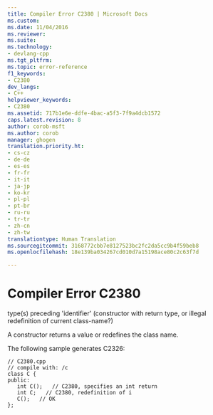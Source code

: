 ```yaml
---
title: Compiler Error C2380 | Microsoft Docs
ms.custom: 
ms.date: 11/04/2016
ms.reviewer: 
ms.suite: 
ms.technology:
- devlang-cpp
ms.tgt_pltfrm: 
ms.topic: error-reference
f1_keywords:
- C2380
dev_langs:
- C++
helpviewer_keywords:
- C2380
ms.assetid: 717b1e6e-ddfe-4bac-a5f3-7f9a4dcb1572
caps.latest.revision: 8
author: corob-msft
ms.author: corob
manager: ghogen
translation.priority.ht:
- cs-cz
- de-de
- es-es
- fr-fr
- it-it
- ja-jp
- ko-kr
- pl-pl
- pt-br
- ru-ru
- tr-tr
- zh-cn
- zh-tw
translationtype: Human Translation
ms.sourcegitcommit: 3168772cbb7e8127523bc2fc2da5cc9b4f59beb8
ms.openlocfilehash: 18e139ba034267cd010d7a15198ace80c2c63f7d

---
```

# Compiler Error C2380
type(s) preceding 'identifier' (constructor with return type, or illegal redefinition of current class-name?)  
  
 A constructor returns a value or redefines the class name.  
  
 The following sample generates C2326:  
  
```  
// C2380.cpp  
// compile with: /c  
class C {  
public:  
   int C();   // C2380, specifies an int return  
   int C;   // C2380, redefinition of i  
   C();   // OK  
};  
```


<!--HONumber=Jan17_HO1-->


